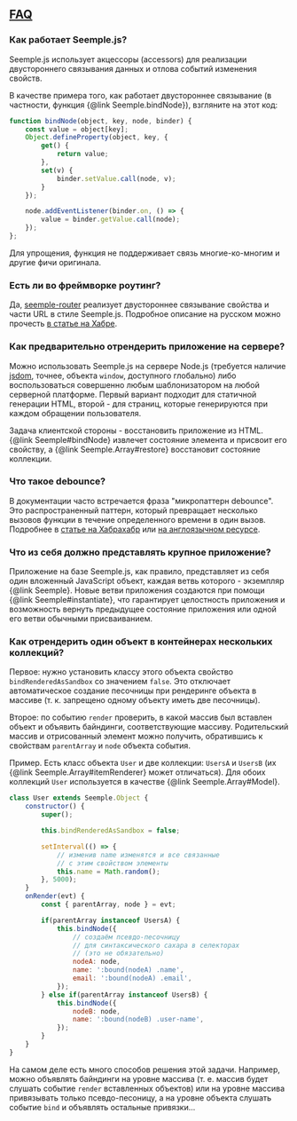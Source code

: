 ## [FAQ](#!faq)

### Как работает Seemple.js?

Seemple.js использует акцессоры (accessors) для реализации двустороннего связывания данных и отлова событий изменения свойств.

В качестве примера того, как работает двустороннее связывание (в частности, функция {@link Seemple.bindNode}), взгляните на этот код:
```js
function bindNode(object, key, node, binder) {
    const value = object[key];
    Object.defineProperty(object, key, {
        get() {
            return value;
        },
        set(v) {
            binder.setValue.call(node, v);
        }
    });

    node.addEventListener(binder.on, () => {
        value = binder.getValue.call(node);
    });
};
```
Для упрощения, функция не поддерживает связь многие-ко-многим и другие фичи оригинала.


### Есть ли во фреймворке роутинг?
Да, [seemple-router](https://github.com/seemplejs/seemple-router) реализует двустороннее связывание свойства и части URL в стиле Seemple.js. Подробное описание на русском можно прочесть [в статье на Хабре](https://habrahabr.ru/company/seemple/blog/277171/).

### Как предварительно отрендерить приложение на сервере?

Можно использовать Seemple.js на сервере Node.js (требуется наличие [jsdom](https://github.com/tmpvar/jsdom), точнее, объекта ``window``, доступного глобально) либо воспользоваться совершенно любым шаблонизатором на любой серверной платформе. Первый вариант подходит для статичной генерации HTML, второй - для страниц, которые генерируются при каждом обращении пользователя.

Задача клиентской стороны - восстановить приложение из HTML. {@link Seemple#bindNode} извлечет состояние элемента и присвоит его свойству, а {@link Seemple.Array#restore} восстановит состояние коллекции.


### Что такое debounce?

В документации часто встречается фраза "микропаттерн debounce". Это распространенный паттерн, который превращает несколько вызовов функции в течение определенного времени в один вызов. Подробнее в [статье на Хабрахабр](https://habrahabr.ru/post/60957/) или [на англоязычном ресурсе](https://davidwalsh.name/javascript-debounce-function).

### Что из себя должно представлять крупное приложение?

Приложение на базе Seemple.js, как правило, представляет из себя один вложенный JavaScript объект, каждая ветвь которого - экземпляр {@link Seemple}. Новые ветви приложения создаются при помощи {@link Seemple#instantiate}, что гарантирует целостность приложения и возможность вернуть предыдущее состояние приложения или одной его ветви обычными присваиванием.


### Как отрендерить один объект в контейнерах нескольких коллекций?

Первое: нужно установить классу этого объекта свойство ``bindRenderedAsSandbox`` со значением ``false``. Это отключает автоматическое создание песочницы при рендеринге объекта в массиве (т. к. запрещено одному объекту иметь две песочницы).

Второе: по событию ``render`` проверить, в какой массив был вставлен объект и объявить байндинги, соответствующие массиву. Родительский массив и отрисованный элемент можно получить, обратившись к свойствам ``parentArray`` и ``node`` объекта события.

Пример. Есть класс объекта ``User`` и две коллекции: ``UsersA`` и ``UsersB`` (их {@link Seemple.Array#itemRenderer} может отличаться). Для обоих коллекций ``User`` используется в качестве {@link Seemple.Array#Model}.

```js
class User extends Seemple.Object {
	constructor() {
		super();

		this.bindRenderedAsSandbox = false;

		setInterval(() => {
			// изменив name изменятся и все связанные
			// с этим свойством элементы
			this.name = Math.random();
		}, 5000);
	}
	onRender(evt) {
		const { parentArray, node } = evt;

		if(parentArray instanceof UsersA) {
			this.bindNode({
				// создаём псевдо-песочницу
				// для синтаксического сахара в селекторах
				// (это не обязательно)
				nodeA: node,
				name: ':bound(nodeA) .name',
				email: ':bound(nodeA) .email',
			});
		} else if(parentArray instanceof UsersB) {
			this.bindNode({
				nodeB: node,
				name: ':bound(nodeB) .user-name',
			});
		}
	}
}
```

На самом деле есть много способов решения этой задачи. Например, можно объявлять байндинги на уровне массива (т. е. массив будет слушать событие ``render`` вставленных объектов) или на уровне массива привязывать только псевдо-песоницу, а на уровне объекта слушать событие ``bind`` и объявлять остальные привязки...
